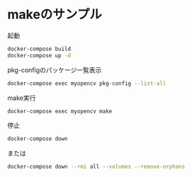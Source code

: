 # makeのサンプル

起動

```bash
docker-compose build
docker-compose up -d
```

pkg-configのパッケージ一覧表示

```bash
docker-compose exec myopencv pkg-config --list-all
```

make実行

```bash
docker-compose exec myopencv make
```



停止

```bash
docker-compose down
```

または

```bash
docker-compose down --rmi all --volumes --remove-orphans
```

